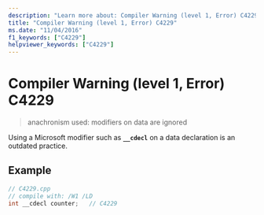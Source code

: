 ```yaml
---
description: "Learn more about: Compiler Warning (level 1, Error) C4229"
title: "Compiler Warning (level 1, Error) C4229"
ms.date: "11/04/2016"
f1_keywords: ["C4229"]
helpviewer_keywords: ["C4229"]
---
```

# Compiler Warning (level 1, Error) C4229

> anachronism used: modifiers on data are ignored

Using a Microsoft modifier such as **`__cdecl`** on a data declaration is an outdated practice.

## Example

```cpp
// C4229.cpp
// compile with: /W1 /LD
int __cdecl counter;   // C4229
```
